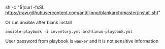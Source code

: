 sh -c "$(curl -fsSL https://raw.githubusercontent.com/anttilinno/blankarch/master/install.sh)"

Or run ansible after blank install
```
ansible-playbook -i inventory.yml archlinux-playbook.yml
```

User password from playbook is `wanker` and it is not sensitive information
